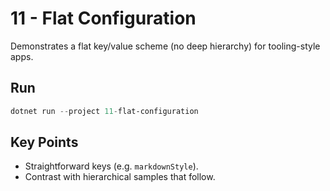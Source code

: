 # 11 - Flat Configuration

Demonstrates a flat key/value scheme (no deep hierarchy) for tooling-style apps.

## Run

```powershell
dotnet run --project 11-flat-configuration
```

## Key Points

- Straightforward keys (e.g. `markdownStyle`).
- Contrast with hierarchical samples that follow.
